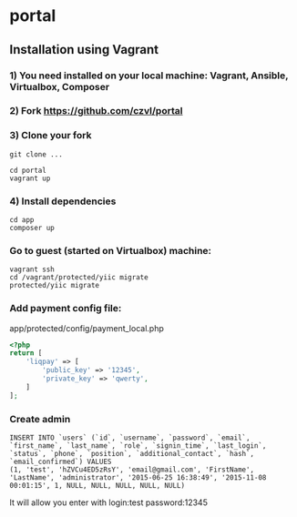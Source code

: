 # portal

## Installation using Vagrant

### 1) You need installed on your local machine: Vagrant, Ansible, Virtualbox, Composer

### 2) Fork https://github.com/czvl/portal

### 3) Clone your fork
```code
git clone ...
```
```code
cd portal
vagrant up
```
### 4) Install dependencies
```code
cd app
composer up
```
### Go to guest (started on Virtualbox) machine:
```code
vagrant ssh
cd /vagrant/protected/yiic migrate
protected/yiic migrate
```
### Add payment config file:
app/protected/config/payment_local.php
```php
<?php
return [
    'liqpay' => [
        'public_key' => '12345',
        'private_key' => 'qwerty',
    ]
];
```
### Create admin 
```mysql
INSERT INTO `users` (`id`, `username`, `password`, `email`, `first_name`, `last_name`, `role`, `signin_time`, `last_login`, `status`, `phone`, `position`, `additional_contact`, `hash`, `email_confirmed`) VALUES
(1, 'test', 'hZVCu4ED5zRsY', 'email@gmail.com', 'FirstName', 'LastName', 'administrator', '2015-06-25 16:38:49', '2015-11-08 00:01:15', 1, NULL, NULL, NULL, NULL, NULL)
```
It will allow you enter with
login:test
password:12345
